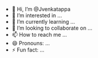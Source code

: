 - 👋 Hi, I’m @Jvenkatappa
- 👀 I’m interested in ...
- 🌱 I’m currently learning ...
- 💞️ I’m looking to collaborate on ...
- 📫 How to reach me ...
- 😄 Pronouns: ...
- ⚡ Fun fact: ...

<!---
Jvenkatappa/Jvenkatappa is a ✨ special ✨ repository because its `README.md` (this file) appears on your GitHub profile.
You can click the Preview link to take a look at your changes.
--->
